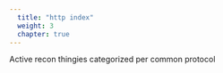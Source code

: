 ```yaml
---
  title: "http index"
  weight: 3
  chapter: true
---
```

Active recon thingies categorized per common protocol
